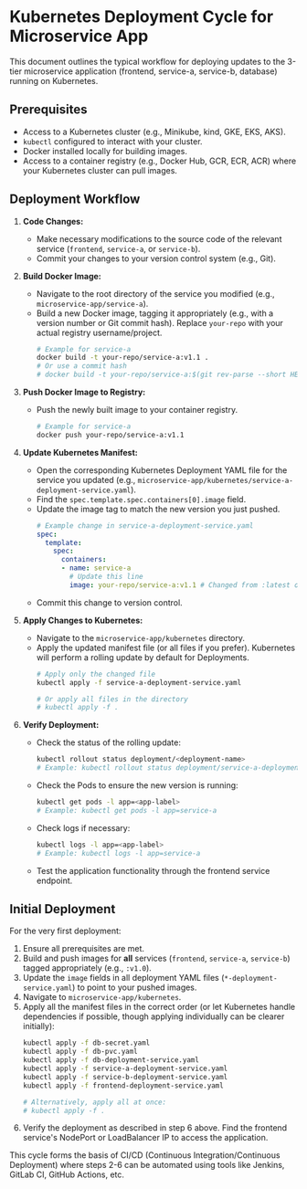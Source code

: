 # Kubernetes Deployment Cycle for Microservice App

This document outlines the typical workflow for deploying updates to the 3-tier microservice application (frontend, service-a, service-b, database) running on Kubernetes.

## Prerequisites

*   Access to a Kubernetes cluster (e.g., Minikube, kind, GKE, EKS, AKS).
*   `kubectl` configured to interact with your cluster.
*   Docker installed locally for building images.
*   Access to a container registry (e.g., Docker Hub, GCR, ECR, ACR) where your Kubernetes cluster can pull images.

## Deployment Workflow

1.  **Code Changes:**
    *   Make necessary modifications to the source code of the relevant service (`frontend`, `service-a`, or `service-b`).
    *   Commit your changes to your version control system (e.g., Git).

2.  **Build Docker Image:**
    *   Navigate to the root directory of the service you modified (e.g., `microservice-app/service-a`).
    *   Build a new Docker image, tagging it appropriately (e.g., with a version number or Git commit hash). Replace `your-repo` with your actual registry username/project.
        ```bash
        # Example for service-a
        docker build -t your-repo/service-a:v1.1 .
        # Or use a commit hash
        # docker build -t your-repo/service-a:$(git rev-parse --short HEAD) .
        ```

3.  **Push Docker Image to Registry:**
    *   Push the newly built image to your container registry.
        ```bash
        # Example for service-a
        docker push your-repo/service-a:v1.1
        ```

4.  **Update Kubernetes Manifest:**
    *   Open the corresponding Kubernetes Deployment YAML file for the service you updated (e.g., `microservice-app/kubernetes/service-a-deployment-service.yaml`).
    *   Find the `spec.template.spec.containers[0].image` field.
    *   Update the image tag to match the new version you just pushed.
        ```yaml
        # Example change in service-a-deployment-service.yaml
        spec:
          template:
            spec:
              containers:
              - name: service-a
                # Update this line
                image: your-repo/service-a:v1.1 # Changed from :latest or previous version
        ```
    *   Commit this change to version control.

5.  **Apply Changes to Kubernetes:**
    *   Navigate to the `microservice-app/kubernetes` directory.
    *   Apply the updated manifest file (or all files if you prefer). Kubernetes will perform a rolling update by default for Deployments.
        ```bash
        # Apply only the changed file
        kubectl apply -f service-a-deployment-service.yaml

        # Or apply all files in the directory
        # kubectl apply -f .
        ```

6.  **Verify Deployment:**
    *   Check the status of the rolling update:
        ```bash
        kubectl rollout status deployment/<deployment-name>
        # Example: kubectl rollout status deployment/service-a-deployment
        ```
    *   Check the Pods to ensure the new version is running:
        ```bash
        kubectl get pods -l app=<app-label>
        # Example: kubectl get pods -l app=service-a
        ```
    *   Check logs if necessary:
        ```bash
        kubectl logs -l app=<app-label>
        # Example: kubectl logs -l app=service-a
        ```
    *   Test the application functionality through the frontend service endpoint.

## Initial Deployment

For the very first deployment:

1.  Ensure all prerequisites are met.
2.  Build and push images for **all** services (`frontend`, `service-a`, `service-b`) tagged appropriately (e.g., `:v1.0`).
3.  Update the `image` fields in all deployment YAML files (`*-deployment-service.yaml`) to point to your pushed images.
4.  Navigate to `microservice-app/kubernetes`.
5.  Apply all the manifest files in the correct order (or let Kubernetes handle dependencies if possible, though applying individually can be clearer initially):
    ```bash
    kubectl apply -f db-secret.yaml
    kubectl apply -f db-pvc.yaml
    kubectl apply -f db-deployment-service.yaml
    kubectl apply -f service-a-deployment-service.yaml
    kubectl apply -f service-b-deployment-service.yaml
    kubectl apply -f frontend-deployment-service.yaml

    # Alternatively, apply all at once:
    # kubectl apply -f .
    ```
6.  Verify the deployment as described in step 6 above. Find the frontend service's NodePort or LoadBalancer IP to access the application.

This cycle forms the basis of CI/CD (Continuous Integration/Continuous Deployment) where steps 2-6 can be automated using tools like Jenkins, GitLab CI, GitHub Actions, etc.
